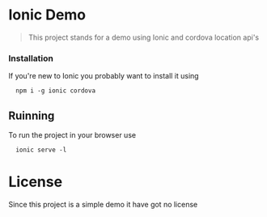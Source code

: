 # Ionic Demo
> This project stands for a demo using Ionic and cordova location api's 
### Installation
If you're new to Ionic you probably want to install it using 
```
  npm i -g ionic cordova
```
## Ruinning 
To run the project in your browser use
```
  ionic serve -l
```
# License
Since this project is a simple demo it have got no license
